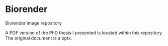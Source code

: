 # Biorender
Biorender image repository

A PDF version of the PhD thesis I presented is located within this repository. The original document is a pptx.
